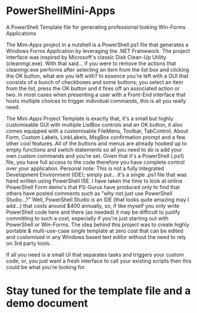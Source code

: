 # PowerShellMini-Apps
A PowerShell Template file for generating professional looking Win-Forms Applications

The Mini-Apps project in a nutshell is a PowerShell.ps1 file that generates a Windows Forms Application by leveraging the .NET Framework.
The project interface was inspired by Microsoft's classic Disk Clean-Up Utility (cleanmgr.exe).
With that said... if you were to remove the actions that cleanmgr.exe performs after selecting an item from the list box and clicking the OK button, what are you left with?
In essence you're left with a GUI that consists of a bunch of checkboxes and some buttons; you select an item from the list, press the OK button and it fires off an associated action or two.
In most cases when presenting a user with a Front-End interface that hosts multiple choices to trigger individual commands, this is all you really need.

The Mini-Apps Project Template is exactly that, it's a small but highly customisable GUI with multiple ListBox controls and an OK button, it also comes equipped with a customisable FileMenu, Toolbar, TabControl, About Form, Custom Labels, LinkLabels, MsgBox confirmation prompt and a few other cool features.
All of the buttons and menus are already hooked up to empty functions and switch statements so all you need to do is add your own custom commands and you're set.
Given that it's a PowerShell (.ps1) file, you have full access to the code therefore you have complete control over your application.
Personal note:
This is not a fully Integrated Development Environment (IDE); simply put... it's a single .ps1 file that was hand written using PowerShell ISE.
I have taken the time to look at online PowerShell Form demo's that PS-Gurus have produced only to find that others have posted comments such as "why not just use PowerShell Studio...?"
Well, PowerShell Studio is an IDE (that looks quite amazing may I add...) that costs around $400 annually, so, if like myself you only write PowerShell code here and there (as needed) it may be difficult to justify committing to such a cost, especially if you're just starting out with PowerShell or Win-Forms.
The idea behind this project was to create highly portable & multi-use-case single template at zero cost that can be edited and customised in any Windows based text editor without the need to rely on 3rd party tools.

If all you need is a small UI that separates tasks and triggers your custom code, or, you just want a fresh interface to call your existing scripts then this could be what you're looking for.

# Stay tuned for the template file and a demo document
